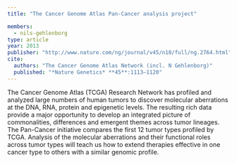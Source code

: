 ```yaml
---
title: "The Cancer Genome Atlas Pan-Cancer analysis project"

members:
  - nils-gehlenborg
type: article
year: 2013
publisher: "http://www.nature.com/ng/journal/v45/n10/full/ng.2764.html"
cite:
  authors: "The Cancer Genome Atlas Network (incl. N Gehlenborg)"
  published: "*Nature Genetics* **45**:1113–1120"
---
```

The Cancer Genome Atlas (TCGA) Research Network has profiled and analyzed large numbers of human tumors to discover molecular aberrations at the DNA, RNA, protein and epigenetic levels. The resulting rich data provide a major opportunity to develop an integrated picture of commonalities, differences and emergent themes across tumor lineages. The Pan-Cancer initiative compares the first 12 tumor types profiled by TCGA. Analysis of the molecular aberrations and their functional roles across tumor types will teach us how to extend therapies effective in one cancer type to others with a similar genomic profile.